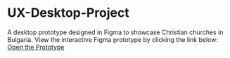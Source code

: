 # UX-Desktop-Project
A desktop prototype designed in Figma to showcase Christian churches in Bulgaria.
View the interactive Figma prototype by clicking the link below:     
[Open the Prototype](https://www.figma.com/design/6nBXpC7L6Cn5nbzeLotEif/%D0%9F%D0%BE%D0%B7%D0%BD%D0%B0%D0%B9%D0%BA%D0%BE?node-id=691-264&t=QWRcVxJLz2UHNCSX-1)
